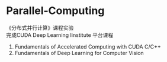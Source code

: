 # Parallel-Computing
《分布式并行计算》课程实验  
完成CUDA Deep Learning Iinstitute 平台课程  
1. Fundamentals of Accelerated Computing with CUDA C/C++  
2. Fundamentals of Deep Learning for Computer Vision


